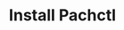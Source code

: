 ---
title: Install Pachctl 
description: Learn how to install Pachctl.
author:
tags: ["getting-started", "install", "pachctl"]
categories:
series: ["local install"]
seriesPart: 3
date:
weight: 0
---